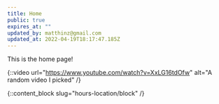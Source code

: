 ```yaml
---
title: Home
public: true
expires_at: ""
updated_by: matthinz@gmail.com
updated_at: 2022-04-19T18:17:47.185Z
---
```

This is the home page!

{::video url="https://www.youtube.com/watch?v=XxLG16tdOfw" alt="A random video I picked" /}

{::content_block slug="hours-location/block" /}